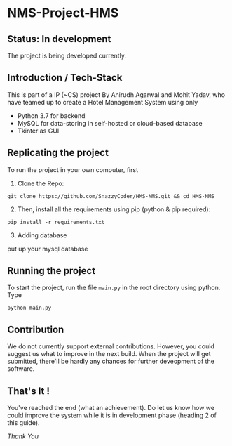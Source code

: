 # NMS-Project-HMS

## Status: In development
The project is being developed currently.

## Introduction / Tech-Stack
This is part of a IP (~CS) project By Anirudh Agarwal and Mohit Yadav, who have teamed up to create a Hotel Management System using only 
* Python 3.7 for backend
* MySQL for data-storing in self-hosted or cloud-based database
* Tkinter as GUI

## Replicating the project
To run the project in your own computer, first

1. Clone the Repo:
```
git clone https://github.com/SnazzyCoder/HMS-NMS.git && cd HMS-NMS
```

2. Then, install all the requirements using pip (python & pip required):
```
pip install -r requirements.txt
```

3. Adding database

put up your mysql database 

## Running the project
To start the project, run the file `main.py` in the root directory using python. Type
```
python main.py
```

## Contribution
We do not currently support external contributions. However, you could suggest us what to improve in the next build. When the project will get submitted, there'll be hardly any chances for further deveopment of the software.

## That's It !
You've reached the end (what an achievement). Do let us know how we could improve the system while it is in development phase (heading 2 of this guide).

_Thank You_